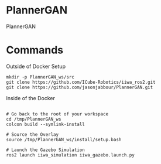 # PlannerGAN
PlannerGAN


# Commands

Outside of Docker Setup
```shell 
mkdir -p PlannerGAN_ws/src
git clone https://github.com/ICube-Robotics/iiwa_ros2.git
git clone https://github.com/jasonjabbour/PlannerGAN.git
```


Inside of the Docker
```shell

# Go back to the root of your workspace
cd /tmp/PlannerGAN_ws  
colcon build --symlink-install

# Source the Overlay
source /tmp/PlannerGAN_ws/install/setup.bash

# Launch the Gazebo Simulation
ros2 launch iiwa_simulation iiwa_gazebo.launch.py
```
